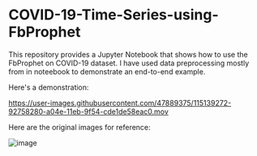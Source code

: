 # COVID-19-Time-Series-using-FbProphet

This repository provides a Jupyter Notebook that shows how to use the FbProphet on COVID-19 dataset. I have used data preprocessing mostly from in noteebook to demonstrate an end-to-end example. 


Here's a demonstration:

https://user-images.githubusercontent.com/47889375/115139272-92758280-a04e-11eb-9f54-cde1de58eac0.mov



Here are the original images for reference:

![image](https://user-images.githubusercontent.com/47889375/115139314-d8324b00-a04e-11eb-81eb-4bad5d5aeef7.png)
